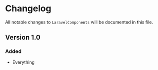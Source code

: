 # Changelog

All notable changes to `LaravelComponents` will be documented in this file.

## Version 1.0

### Added
- Everything
